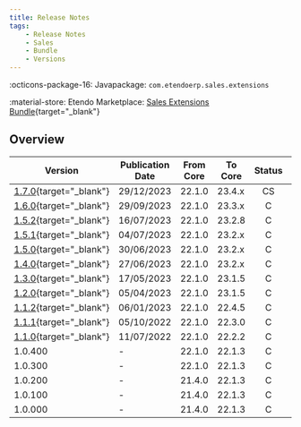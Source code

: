 ```yaml
---
title: Release Notes
tags:
    - Release Notes
    - Sales
    - Bundle
    - Versions
---
```

:octicons-package-16: Javapackage: `com.etendoerp.sales.extensions`

:material-store: Etendo Marketplace:  [Sales Extensions Bundle](https://marketplace.etendo.cloud/#/product-details?module=22CF01FC620140A6AA92CF550EB8DA36){target="_blank"}

## Overview

| Version | Publication Date | From Core | To Core | Status | GitHub |
| --- | --- | --- | --- | :---: | :---: |
| [1.7.0](https://github.com/etendosoftware/com.etendoerp.sales.extensions/releases/tag/1.7.0){target="_blank"} | 29/12/2023 | 22.1.0 | 23.4.x | CS | :white_check_mark: |
| [1.6.0](https://github.com/etendosoftware/com.etendoerp.sales.extensions/releases/tag/1.6.0){target="_blank"} | 29/09/2023 | 22.1.0 | 23.3.x | C | :white_check_mark: |
| [1.5.2](https://github.com/etendosoftware/com.etendoerp.sales.extensions/releases/tag/1.5.2){target="_blank"} | 16/07/2023 | 22.1.0 | 23.2.8 | C | :white_check_mark: |
| [1.5.1](https://github.com/etendosoftware/com.etendoerp.sales.extensions/releases/tag/1.5.1){target="_blank"} | 04/07/2023 | 22.1.0 | 23.2.x | C | :white_check_mark: |
| [1.5.0](https://github.com/etendosoftware/com.etendoerp.sales.extensions/releases/tag/1.5.0){target="_blank"} | 30/06/2023 | 22.1.0 | 23.2.x | C | :white_check_mark: |
| [1.4.0](https://github.com/etendosoftware/com.etendoerp.sales.extensions/releases/tag/1.4.0){target="_blank"} | 27/06/2023 | 22.1.0 | 23.2.x | C | :white_check_mark: |
| [1.3.0](https://github.com/etendosoftware/com.etendoerp.sales.extensions/releases/tag/1.3.0){target="_blank"} | 17/05/2023 | 22.1.0 | 23.1.5 | C | :white_check_mark: |
| [1.2.0](https://github.com/etendosoftware/com.etendoerp.sales.extensions/releases/tag/v1.2.0){target="_blank"} | 05/04/2023 | 22.1.0 | 23.1.5 | C	| :white_check_mark: |
| [1.1.2](https://github.com/etendosoftware/com.etendoerp.sales.extensions/releases/tag/v1.1.2){target="_blank"} | 06/01/2023 | 22.1.0 | 22.4.5 | C | :white_check_mark: |
| [1.1.1](https://github.com/etendosoftware/com.etendoerp.sales.extensions/releases/tag/v1.1.1){target="_blank"} | 05/10/2022 | 22.1.0 | 22.3.0 | C | :white_check_mark: |
| [1.1.0](https://github.com/etendosoftware/com.etendoerp.sales.extensions/releases/tag/v1.1.2){target="_blank"} | 11/07/2022 | 22.1.0 | 22.2.2 | C | :white_check_mark: |
| 1.0.400   | - 			| 22.1.0 | 22.1.3 | C 	|                   |
| 1.0.300   | - 			| 22.1.0 | 22.1.3 | C	|                   |
| 1.0.200   | - 			| 21.4.0 | 22.1.3 | C 	|                   |
| 1.0.100   | - 			| 21.4.0 | 22.1.3 | C 	|                   |
| 1.0.000   | - 			| 21.4.0 | 22.1.3 | C 	|                   |

